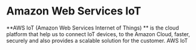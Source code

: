 Amazon Web Services IoT
==

**AWS IoT (Amazon Web Services Internet of Things) ** is the cloud platform that help us to connect IoT devices, to the Amazon Cloud, faster, securely and also provides a scalable solution for the customer. AWS IoT 